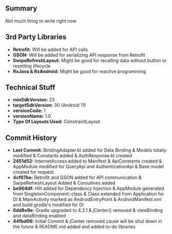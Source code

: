 <h2>Summary</h2>
Not much thing to write right now 

<h2>3rd Party Libraries</h2>
<ul>
<li><b>Retrofit:</b> Will be added for API calls </li> 
<li><b>GSON:</b> Will be added for serializing API response from Retrofit</li>
<li><b>SwipeRefreshLayout:</b> Might be good for recalling data without button or resetting lifecycle </li>
<li><b>RxJava & RxAndroid:</b> Might be good for reactive programming </li>
</ul>


<h2>Technical Stuff</h2>
<ul>
<li><b>minSdkVersion:</b> 23 </li>
<li><b>targetSdkVersion:</b> 30 (Android 11) </li>
<li><b>versionCode:</b> 1 </li>
<li><b>versionName:</b> 1.0 </li>
<li><b>Type Of Layouts Used:</b> ConstraintLayout </li>
</ul>


<h2>Commit History</h2>
<ul>
<li><b>Last Commit:</b> BindingAdapter.kt added for Data Binding & Models totally modified  & Constants added & AuthResponse.kt created</li>
<li><b>2451d52:</b> InternetAccess added to Manifest & ApiConstants created & AppModule modified for QueryApi and AuthenticationApi & Base model created for request </li>
<li><b>4cf97be:</b> Retrofit and GSON added for API communication & SwipeRefreshLayout Added & Coroutines added </li>
<li><b>be904df:</b> Hilt added for Dependency Injection &  AppModule generated from SingletonComponent::class & Class extended from Application for DI & MainActivity marked as AndroidEntryPoint & AndroidManifest.xml and build.gradle's modified for DI</li>
<li><b>6dd8e9e:</b> Gradle upgraded to 4.2.1 & jCenter() removed & viewBinding and dataBinding enabled  </li>
<li><b>44fbd06:</b> Initial Commit & jCenter removed cause will be shut down in the future & README.md added and added to-do libraries </li>
</ul>
